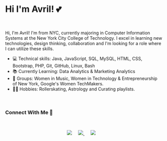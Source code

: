 
# Hi I'm Avril! 💕

<br>

Hi, I'm Avril! I'm from NYC, currently majoring in Computer Information Systems at the New York City College of Technology. I excel in learning new technologies, design thinking, collaboration and I'm looking for a role where I can utilize these skills.

* 💻 Technical skills: Java, JavaScript, SQL, MySQL, HTML, CSS, Bootstrap, PHP, Git, GitHub, Linux, Bash
* 📚 Currently Learning: Data Analytics & Marketing Analytics
* 👥 Groups: Women in Music, Women in Technology & Entrepreneurship of New York, Google's Women TechMakers.
* 🤸‍♀️ Hobbies: Rollerskating, Astrology and Curating playlists.
<br><br><br>

### Connect With Me 🔗
  
<br>

<p align="center">
<a href="https://www.linkedin.com/in/avrilkey/"><img src="https://img.shields.io/badge/linkedin-FC5F22?style=for-the-badge&logo=linkedin&logoColor=white" /></a>&nbsp;&nbsp;&nbsp;&nbsp;
<a href="https://twitter.com/ave_irl"><img src="https://img.shields.io/badge/Twitter-1025a1?style=for-the-badge&logo=twitter&logoColor=white" /> </a>&nbsp;&nbsp;&nbsp;&nbsp;
<a href="https://open.spotify.com/user/be2llv68ztkzjzovyy5ebl1we?si=05sXSejyQsCECUykgYLB_A"><img src="https://img.shields.io/badge/Spotify-1ED760?&style=for-the-badge&logo=spotify&logoColor=white" /></a>&nbsp;&nbsp;&nbsp;&nbsp;
  

  

  



